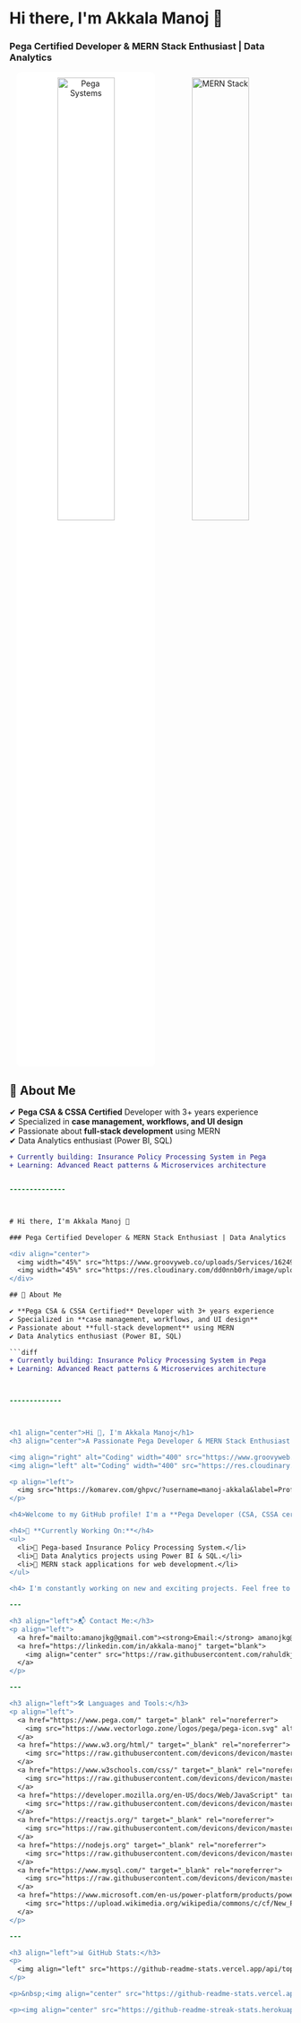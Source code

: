 # Hi there, I'm Akkala Manoj 👋

### Pega Certified Developer & MERN Stack Enthusiast | Data Analytics

<div align="center">
  <img width="45%" src="https://www.pega.com/sites/pega.com/files/styles/max_1300x1300/public/2021-10/pega-logo-blue.png" alt="Pega Systems" style="background:white;padding:10px;border-radius:8px;">
  <img width="45%" src="https://www.groovyweb.co/uploads/Services/1624939546-3%20MERN%20Stack%20Developer.png" alt="MERN Stack">
</div>

## 🚀 About Me

✔ **Pega CSA & CSSA Certified** Developer with 3+ years experience  
✔ Specialized in **case management, workflows, and UI design**  
✔ Passionate about **full-stack development** using MERN  
✔ Data Analytics enthusiast (Power BI, SQL)  

```diff
+ Currently building: Insurance Policy Processing System in Pega
+ Learning: Advanced React patterns & Microservices architecture


--------------



# Hi there, I'm Akkala Manoj 👋

### Pega Certified Developer & MERN Stack Enthusiast | Data Analytics

<div align="center">
  <img width="45%" src="https://www.groovyweb.co/uploads/Services/1624939546-3%20MERN%20Stack%20Developer.png" alt="MERN Stack">
  <img width="45%" src="https://res.cloudinary.com/dd0nnb0rh/image/upload/v1683690525/1_J_EXEmUkOcg-rgzJudUhZQ_z6txfv.png" alt="Pega Developer">
</div>

## 🚀 About Me

✔ **Pega CSA & CSSA Certified** Developer with 3+ years experience  
✔ Specialized in **case management, workflows, and UI design**  
✔ Passionate about **full-stack development** using MERN  
✔ Data Analytics enthusiast (Power BI, SQL)  

```diff
+ Currently building: Insurance Policy Processing System in Pega
+ Learning: Advanced React patterns & Microservices architecture



-------------



<h1 align="center">Hi 👋, I'm Akkala Manoj</h1>
<h3 align="center">A Passionate Pega Developer & MERN Stack Enthusiast from India</h3>

<img align="right" alt="Coding" width="400" src="https://www.groovyweb.co/uploads/Services/1624939546-3%20MERN%20Stack%20Developer.png">
<img align="left" alt="Coding" width="400" src="https://res.cloudinary.com/dd0nnb0rh/image/upload/v1683690525/1_J_EXEmUkOcg-rgzJudUhZQ_z6txfv.png">

<p align="left"> 
  <img src="https://komarev.com/ghpvc/?username=manoj-akkala&label=Profile%20views&color=0e75b6&style=flat" alt="manoj-akkala" /> 
</p>

<h4>Welcome to my GitHub profile! I'm a **Pega Developer (CSA, CSSA certified)** with experience in **Pega PRPC, MERN stack web development, and Data Analytics**. I specialize in building case management applications in Pega and have hands-on experience in UI design, workflows, and automation.</h4>

<h4>🚀 **Currently Working On:**</h4>
<ul>
  <li>🔹 Pega-based Insurance Policy Processing System.</li>
  <li>🔹 Data Analytics projects using Power BI & SQL.</li>
  <li>🔹 MERN stack applications for web development.</li>
</ul>

<h4> I'm constantly working on new and exciting projects. Feel free to browse my repositories, leave feedback, and connect with me if you're interested in collaborating.</h4>

---

<h3 align="left">📬 Contact Me:</h3>
<p align="left">
  <a href="mailto:amanojkg@gmail.com"><strong>Email:</strong> amanojkg@gmail.com</a><br>
  <a href="https://linkedin.com/in/akkala-manoj" target="blank">
    <img align="center" src="https://raw.githubusercontent.com/rahuldkjain/github-profile-readme-generator/master/src/images/icons/Social/linked-in-alt.svg" alt="akkala manoj" height="30" width="40" />
  </a>
</p>

---

<h3 align="left">🛠️ Languages and Tools:</h3>
<p align="left">
  <a href="https://www.pega.com/" target="_blank" rel="noreferrer"> 
    <img src="https://www.vectorlogo.zone/logos/pega/pega-icon.svg" alt="Pega PRPC" width="40" height="40"/> 
  </a>
  <a href="https://www.w3.org/html/" target="_blank" rel="noreferrer"> 
    <img src="https://raw.githubusercontent.com/devicons/devicon/master/icons/html5/html5-original-wordmark.svg" alt="HTML5" width="40" height="40"/> 
  </a> 
  <a href="https://www.w3schools.com/css/" target="_blank" rel="noreferrer"> 
    <img src="https://raw.githubusercontent.com/devicons/devicon/master/icons/css3/css3-original-wordmark.svg" alt="CSS3" width="40" height="40"/> 
  </a> 
  <a href="https://developer.mozilla.org/en-US/docs/Web/JavaScript" target="_blank" rel="noreferrer"> 
    <img src="https://raw.githubusercontent.com/devicons/devicon/master/icons/javascript/javascript-original.svg" alt="JavaScript" width="40" height="40"/> 
  </a> 
  <a href="https://reactjs.org/" target="_blank" rel="noreferrer"> 
    <img src="https://raw.githubusercontent.com/devicons/devicon/master/icons/react/react-original-wordmark.svg" alt="React" width="40" height="40"/> 
  </a> 
  <a href="https://nodejs.org" target="_blank" rel="noreferrer"> 
    <img src="https://raw.githubusercontent.com/devicons/devicon/master/icons/nodejs/nodejs-original-wordmark.svg" alt="Node.js" width="40" height="40"/> 
  </a> 
  <a href="https://www.mysql.com/" target="_blank" rel="noreferrer"> 
    <img src="https://raw.githubusercontent.com/devicons/devicon/master/icons/mysql/mysql-original-wordmark.svg" alt="MySQL" width="40" height="40"/> 
  </a> 
  <a href="https://www.microsoft.com/en-us/power-platform/products/power-bi" target="_blank" rel="noreferrer"> 
    <img src="https://upload.wikimedia.org/wikipedia/commons/c/cf/New_Power_BI_Logo.svg" alt="Power BI" width="40" height="40"/> 
  </a>
</p>

---

<h3 align="left">📊 GitHub Stats:</h3>
<p>
  <img align="left" src="https://github-readme-stats.vercel.app/api/top-langs?username=manoj-akkala&show_icons=true&locale=en&layout=compact" alt="manoj-akkala" />
</p>

<p>&nbsp;<img align="center" src="https://github-readme-stats.vercel.app/api?username=manoj-akkala&show_icons=true&locale=en" alt="manoj-akkala" /></p>

<p><img align="center" src="https://github-readme-streak-stats.herokuapp.com/?user=manoj-akkala&" alt="manoj-akkala" /></p>



